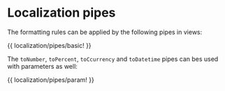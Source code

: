 <!-- ======================================================================
--- Search engine
title:          Localization pipes
keywords:       localization, pipes
description:    Localization pipes of ng-translation.
--- Menu system
order:          70
text:           Pipes
hidden:         false
umbel:          false
--- Page properties
id:             
document:       
layout:         layout-2-left
$-left:         #side-menu
searchable:     true
--- Side menu
side-menu-root:     /documentation
side-menu-header:   Documentation
side-menu-top:      
side-menu-depth:    2
======================================================================= -->

# Localization pipes

The formatting rules can be applied by the following pipes in views:

{{ localization/pipes/basic! }}

The `toNumber`, `toPercent`, `toCcurrency` and `toDatetime` pipes can bes used
with parameters as well:

{{ localization/pipes/param! }}

